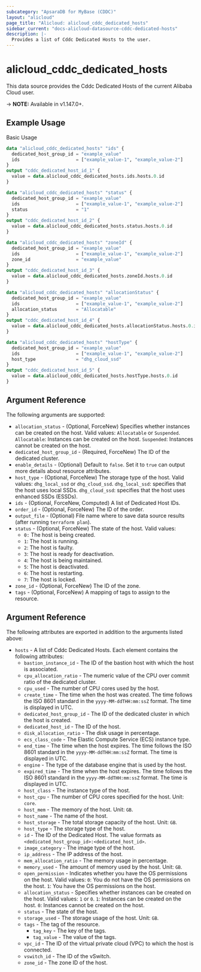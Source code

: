 ```yaml
---
subcategory: "ApsaraDB for MyBase (CDDC)"
layout: "alicloud"
page_title: "Alicloud: alicloud_cddc_dedicated_hosts"
sidebar_current: "docs-alicloud-datasource-cddc-dedicated-hosts"
description: |-
  Provides a list of Cddc Dedicated Hosts to the user.
---
```


# alicloud\_cddc\_dedicated\_hosts

This data source provides the Cddc Dedicated Hosts of the current Alibaba Cloud user.

-> **NOTE:** Available in v1.147.0+.

## Example Usage

Basic Usage

```terraform
data "alicloud_cddc_dedicated_hosts" "ids" {
  dedicated_host_group_id = "example_value"
  ids                     = ["example_value-1", "example_value-2"]
}
output "cddc_dedicated_host_id_1" {
  value = data.alicloud_cddc_dedicated_hosts.ids.hosts.0.id
}

data "alicloud_cddc_dedicated_hosts" "status" {
  dedicated_host_group_id = "example_value"
  ids                     = ["example_value-1", "example_value-2"]
  status                  = "1"
}
output "cddc_dedicated_host_id_2" {
  value = data.alicloud_cddc_dedicated_hosts.status.hosts.0.id
}

data "alicloud_cddc_dedicated_hosts" "zoneId" {
  dedicated_host_group_id = "example_value"
  ids                     = ["example_value-1", "example_value-2"]
  zone_id                 = "example_value"
}
output "cddc_dedicated_host_id_3" {
  value = data.alicloud_cddc_dedicated_hosts.zoneId.hosts.0.id
}

data "alicloud_cddc_dedicated_hosts" "allocationStatus" {
  dedicated_host_group_id = "example_value"
  ids                     = ["example_value-1", "example_value-2"]
  allocation_status       = "Allocatable"
}
output "cddc_dedicated_host_id_4" {
  value = data.alicloud_cddc_dedicated_hosts.allocationStatus.hosts.0.id
}

data "alicloud_cddc_dedicated_hosts" "hostType" {
  dedicated_host_group_id = "example_value"
  ids                     = ["example_value-1", "example_value-2"]
  host_type               = "dhg_cloud_ssd"
}
output "cddc_dedicated_host_id_5" {
  value = data.alicloud_cddc_dedicated_hosts.hostType.hosts.0.id
}

```

## Argument Reference

The following arguments are supported:

* `allocation_status` - (Optional, ForceNew) Specifies whether instances can be created on the host. Valid values: `Allocatable` or `Suspended`. `Allocatable`: Instances can be created on the host. `Suspended`: Instances cannot be created on the host.
* `dedicated_host_group_id` - (Required, ForceNew) The ID of the dedicated cluster.
* `enable_details` - (Optional) Default to `false`. Set it to `true` can output more details about resource attributes.
* `host_type` - (Optional, ForceNew) The storage type of the host. Valid values: `dhg_local_ssd` or `dhg_cloud_ssd`. `dhg_local_ssd`: specifies that the host uses local SSDs. `dhg_cloud_ssd`: specifies that the host uses enhanced SSDs (ESSDs).
* `ids` - (Optional, ForceNew, Computed)  A list of Dedicated Host IDs.
* `order_id` - (Optional, ForceNew) The ID of the order.
* `output_file` - (Optional) File name where to save data source results (after running `terraform plan`).
* `status` - (Optional, ForceNew) The state of the host. Valid values: 
  * `0:` The host is being created. 
  * `1`: The host is running. 
  * `2`: The host is faulty. 
  * `3`: The host is ready for deactivation. 
  * `4`: The host is being maintained. 
  * `5`: The host is deactivated. 
  * `6`: The host is restarting. 
  * `7`: The host is locked.
* `zone_id` - (Optional, ForceNew) The ID of the zone.
* `tags` - (Optional, ForceNew) A mapping of tags to assign to the resource.

## Argument Reference

The following attributes are exported in addition to the arguments listed above:

* `hosts` - A list of Cddc Dedicated Hosts. Each element contains the following attributes:
  * `bastion_instance_id` - The ID of the bastion host with which the host is associated.
  * `cpu_allocation_ratio` - The numeric value of the CPU over commit ratio of the dedicated cluster.
  * `cpu_used` - The number of CPU cores used by the host.
  * `create_time` - The time when the host was created. The time follows the ISO 8601 standard in the `yyyy-MM-ddTHH:mm:ssZ` format. The time is displayed in UTC.
  * `dedicated_host_group_id` - The ID of the dedicated cluster in which the host is created.
  * `dedicated_host_id` - The ID of the host.
  * `disk_allocation_ratio` - The disk usage in percentage.
  * `ecs_class_code` - The Elastic Compute Service (ECS) instance type.
  * `end_time` - The time when the host expires. The time follows the ISO 8601 standard in the `yyyy-MM-ddTHH:mm:ssZ` format. The time is displayed in UTC.
  * `engine` - The type of the database engine that is used by the host.
  * `expired_time` - The time when the host expires. The time follows the ISO 8601 standard in the `yyyy-MM-ddTHH:mm:ssZ` format. The time is displayed in UTC.
  * `host_class` - The instance type of the host.
  * `host_cpu` - The number of CPU cores specified for the host. Unit: `core`.
  * `host_mem` - The memory of the host. Unit: `GB`.
  * `host_name` - The name of the host.
  * `host_storage` - The total storage capacity of the host. Unit: `GB`.
  * `host_type` - The storage type of the host.
  * `id` - The ID of the Dedicated Host. The value formats as `<dedicated_host_group_id>:<dedicated_host_id>`.
  * `image_category` - The image type of the host.
  * `ip_address` - The IP address of the host.
  * `mem_allocation_ratio` - The memory usage in percentage.
  * `memory_used` - The amount of memory used by the host. Unit: `GB`.
  * `open_permission` - Indicates whether you have the OS permissions on the host. Valid values: `0`: You do not have the OS permissions on the host. `1`: You have the OS permissions on the host.
  * `allocation_status` - Specifies whether instances can be created on the host. Valid values: `1` or `0`. `1`: Instances can be created on the host. `0`: Instances cannot be created on the host.
  * `status` - The state of the host.
  * `storage_used` - The storage usage of the host. Unit: `GB`.
  * `tags` - The tag of the resource.
    * `tag_key` - The key of the tags.
    * `tag_value` - The value of the tags.
  * `vpc_id` - The ID of the virtual private cloud (VPC) to which the host is connected.
  * `vswitch_id` - The ID of the vSwitch.
  * `zone_id` - The zone ID of the host.